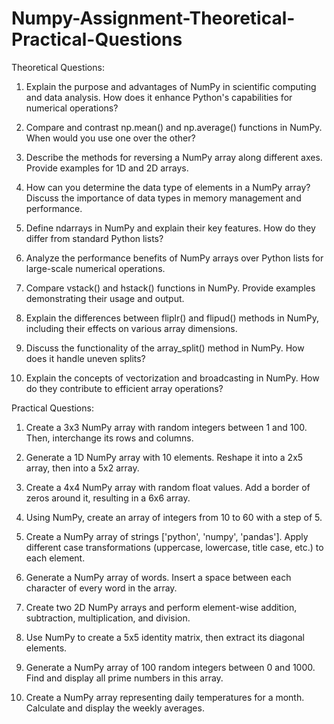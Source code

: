 # Numpy-Assignment-Theoretical-Practical-Questions

Theoretical Questions:

1. Explain the purpose and advantages of NumPy in scientific computing and data analysis. How does it
enhance Python's capabilities for numerical operations?


2. Compare and contrast np.mean() and np.average() functions in NumPy. When would you use one over the
other?


3. Describe the methods for reversing a NumPy array along different axes. Provide examples for 1D and 2D
arrays.


4. How can you determine the data type of elements in a NumPy array? Discuss the importance of data types
in memory management and performance.


5. Define ndarrays in NumPy and explain their key features. How do they differ from standard Python lists?


6. Analyze the performance benefits of NumPy arrays over Python lists for large-scale numerical operations.


7. Compare vstack() and hstack() functions in NumPy. Provide examples demonstrating their usage and
output.


8. Explain the differences between fliplr() and flipud() methods in NumPy, including their effects on various
array dimensions.


9. Discuss the functionality of the array_split() method in NumPy. How does it handle uneven splits?


10. Explain the concepts of vectorization and broadcasting in NumPy. How do they contribute to efficient array
operations?

Practical Questions:

1. Create a 3x3 NumPy array with random integers between 1 and 100. Then, interchange its rows and columns.


2. Generate a 1D NumPy array with 10 elements. Reshape it into a 2x5 array, then into a 5x2 array.


3. Create a 4x4 NumPy array with random float values. Add a border of zeros around it, resulting in a 6x6 array.


4. Using NumPy, create an array of integers from 10 to 60 with a step of 5.


5. Create a NumPy array of strings ['python', 'numpy', 'pandas']. Apply different case transformations
(uppercase, lowercase, title case, etc.) to each element.


6. Generate a NumPy array of words. Insert a space between each character of every word in the array.


7. Create two 2D NumPy arrays and perform element-wise addition, subtraction, multiplication, and division.


8. Use NumPy to create a 5x5 identity matrix, then extract its diagonal elements.


9. Generate a NumPy array of 100 random integers between 0 and 1000. Find and display all prime numbers in
this array.


10. Create a NumPy array representing daily temperatures for a month. Calculate and display the weekly
averages.
